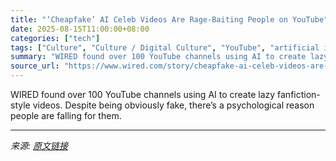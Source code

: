 ```yaml
---
title: "‘Cheapfake’ AI Celeb Videos Are Rage-Baiting People on YouTube"
date: 2025-08-15T11:00:00+08:00
categories: ["tech"]
tags: ["Culture", "Culture / Digital Culture", "YouTube", "artificial intelligence", "Video", "Social Media", "Cheapfakes"]
summary: "WIRED found over 100 YouTube channels using AI to create lazy fanfiction-style videos. Despite being obviously fake, there’s a psychological reason people are falling for them."
source_url: "https://www.wired.com/story/cheapfake-ai-celeb-videos-are-rage-baiting-people-on-youtube/"
---
```


WIRED found over 100 YouTube channels using AI to create lazy fanfiction-style videos. Despite being obviously fake, there’s a psychological reason people are falling for them.

---

*来源: [原文链接](https://www.wired.com/story/cheapfake-ai-celeb-videos-are-rage-baiting-people-on-youtube/)*
